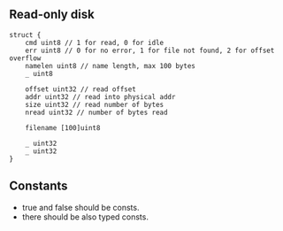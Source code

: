## Read-only disk

```
struct {
	cmd uint8 // 1 for read, 0 for idle
	err uint8 // 0 for no error, 1 for file not found, 2 for offset overflow
	namelen uint8 // name length, max 100 bytes
	_ uint8
	
	offset uint32 // read offset
	addr uint32 // read into physical addr
	size uint32 // read number of bytes
	nread uint32 // number of bytes read

	filename [100]uint8

	_ uint32
	_ uint32
}
```

## Constants

- true and false should be consts.
- there should be also typed consts.